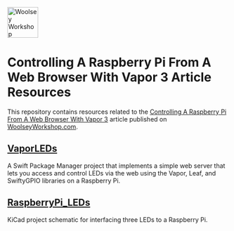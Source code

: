 <a href="https://www.woolseyworkshop.com"><img src="https://www.woolseyworkshop.com/wp-content/uploads/WWSLogoTitleLines.png" alt="Woolsey Workshop" height="70"></a>

# Controlling A Raspberry Pi From A Web Browser With Vapor 3 Article Resources
This repository contains resources related to the [Controlling A Raspberry Pi From A Web Browser With Vapor 3](https://www.woolseyworkshop.com/2018/12/21/controlling-a-raspberry-pi-from-a-web-browser-with-vapor-3/) article published on [WoolseyWorkshop.com](https://www.woolseyworkshop.com).

## [VaporLEDs](VaporLEDs)
A Swift Package Manager project that implements a simple web server that lets you access and control LEDs via the web using the Vapor, Leaf, and SwiftyGPIO libraries on a Raspberry Pi.

## [RaspberryPi_LEDs](RaspberryPi_LEDs)
KiCad project schematic for interfacing three LEDs to a Raspberry Pi.

